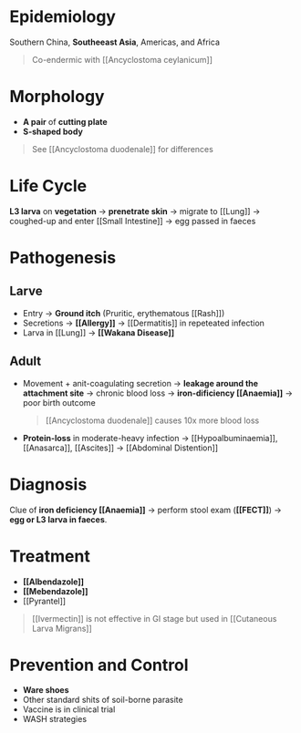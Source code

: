 # Epidemiology
Southern China, **Southeeast Asia**, Americas, and Africa
> Co-endermic with [[Ancyclostoma ceylanicum]]

# Morphology
- **A pair** of **cutting plate**
- **S-shaped body**
> See [[Ancyclostoma duodenale]] for differences

# Life Cycle
**L3 larva** on **vegetation** -> **prenetrate skin** -> migrate to [[Lung]] -> coughed-up and enter [[Small Intestine]] -> egg passed in faeces

# Pathogenesis
## Larve
- Entry -> **Ground itch** (Pruritic, erythematous [[Rash]])
- Secretions -> **[[Allergy]]** -> [[Dermatitis]] in repeteated infection
- Larva in [[Lung]] -> **[[Wakana Disease]]**

## Adult
- Movement + anit-coagulating secretion -> **leakage around the attachment site** -> chronic blood loss -> **iron-dificiency [[Anaemia]]** -> poor birth outcome
	> [[Ancyclostoma duodenale]] causes 10x more blood loss

- **Protein-loss** in moderate-heavy infection -> [[Hypoalbuminaemia]], [[Anasarca]], [[Ascites]] -> [[Abdominal Distention]]

# Diagnosis
Clue of **iron deficiency [[Anaemia]]** -> perform stool exam (**[[FECT]]**) -> **egg or L3 larva in faeces**.

# Treatment
- **[[Albendazole]]**
- **[[Mebendazole]]**
- [[Pyrantel]]
> [[Ivermectin]] is not effective in GI stage but used in [[Cutaneous Larva Migrans]]

# Prevention and Control
- **Ware shoes**
- Other standard shits of soil-borne parasite
- Vaccine is in clinical trial
- WASH strategies